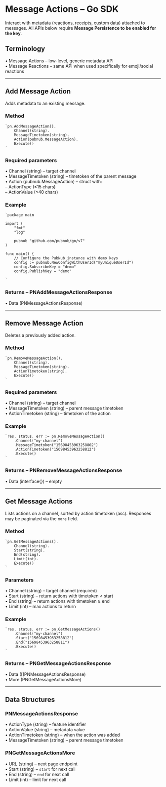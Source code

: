 # Message Actions – Go SDK

Interact with metadata (reactions, receipts, custom data) attached to messages. All APIs below require **Message Persistence to be enabled for the key**.

## Terminology  
• Message Actions – low-level, generic metadata API  
• Message Reactions – same API when used specifically for emoji/social reactions  

---

## Add Message Action

Adds metadata to an existing message.

### Method

```
`pn.AddMessageAction().  
    Channel(string).  
    MessageTimetoken(string).  
    Action(pubnub.MessageAction).  
    Execute()  
`
```

### Required parameters  
• Channel (string) – target channel  
• MessageTimetoken (string) – timetoken of the parent message  
• Action (pubnub.MessageAction) – struct with:  
  – ActionType (≤15 chars)  
  – ActionValue (≤40 chars)

### Example

```
`package main  
  
import (  
	"fmt"  
	"log"  
  
	pubnub "github.com/pubnub/go/v7"  
)  
  
func main() {  
	// Configure the PubNub instance with demo keys  
	config := pubnub.NewConfigWithUserId("myUniqueUserId")  
	config.SubscribeKey = "demo"  
	config.PublishKey = "demo"  
  
`
```

### Returns – PNAddMessageActionsResponse  
• Data (PNMessageActionsResponse)

---

## Remove Message Action

Deletes a previously added action.

### Method

```
`pn.RemoveMessageAction().  
    Channel(string).  
    MessageTimetoken(string).  
    ActionTimetoken(string).  
    Execute()  
`
```

### Required parameters  
• Channel (string) – target channel  
• MessageTimetoken (string) – parent message timetoken  
• ActionTimetoken (string) – timetoken of the action

### Example

```
`res, status, err := pn.RemoveMessageAction()  
    .Channel("my-channel")  
    .MessageTimetoken("15698453963258802")  
    .ActionTimetoken("15698453963258812")  
    .Execute()  
`
```

### Returns – PNRemoveMessageActionsResponse  
• Data (interface{}) – empty

---

## Get Message Actions

Lists actions on a channel, sorted by action timetoken (asc). Responses may be paginated via the `more` field.

### Method

```
`pn.GetMessageActions().  
    Channel(string).  
    Start(string).  
    End(string).  
    Limit(int).  
    Execute()  
`
```

### Parameters  
• Channel (string) – target channel (required)  
• Start (string) – return actions with timetoken < start  
• End (string) – return actions with timetoken ≥ end  
• Limit (int) – max actions to return

### Example

```
`res, status, err := pn.GetMessageActions()  
    .Channel("my-channel")  
    .Start("15698453963258812")  
    .End("15698453963258811")  
    .Execute()  
`
```

### Returns – PNGetMessageActionsResponse  
• Data ([]PNMessageActionsResponse)  
• More (PNGetMessageActionsMore)

---

## Data Structures

### PNMessageActionsResponse  
• ActionType (string) – feature identifier  
• ActionValue (string) – metadata value  
• ActionTimetoken (string) – when the action was added  
• MessageTimetoken (string) – parent message timetoken  

### PNGetMessageActionsMore  
• URL (string) – next page endpoint  
• Start (string) – `start` for next call  
• End (string) – `end` for next call  
• Limit (int) – limit for next call